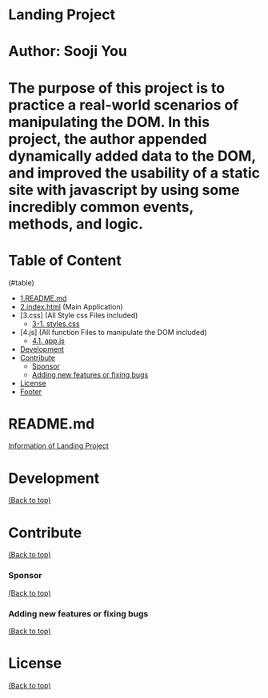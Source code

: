 <!-- Add banner here -->
# Landing Project
# Author: Sooji You
<!-- Describe your project in brief -->
# The purpose of this project is to practice a real-world scenarios of manipulating the DOM. In this project, the author appended dynamically added data to the DOM, and improved the usability of a static site with javascript by using some incredibly common events, methods, and logic.

# Table of Content
(#table)
  - [1.README.md](#readme)
  - [2.index.html](#index) (Main Application)
  - [3.css] (All Style css Files included)
    - [3-1. styles.css](#styles)
  - [4.js] (All function Files to manipulate the DOM included)
    - [4.1. app.js](#app)
- [Development](#development)
- [Contribute](#contribute)
    - [Sponsor](#sponsor)
    - [Adding new features or fixing bugs](#adding-new-features-or-fixing-bugs)
- [License](#license)
- [Footer](#footer)

# README.md 
[Information of Landing Project](#table)


# Development
[(Back to top)](#table-of-contents)

# Contribute
[(Back to top)](#table-of-contents)


### Sponsor
[(Back to top)](#table-of-contents)



### Adding new features or fixing bugs
[(Back to top)](#table-of-contents)


# License
[(Back to top)](#table-of-contents)

